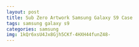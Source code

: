 ```yaml
---
layout: post
title: Sub Zero Artwork Samsung Galaxy S9 Case
tags: samsung galaxy s9
categories: samsung
img: 1kQr6xsU4Jx8Gjh5CKf-4HXH44funZ48-
---
```

